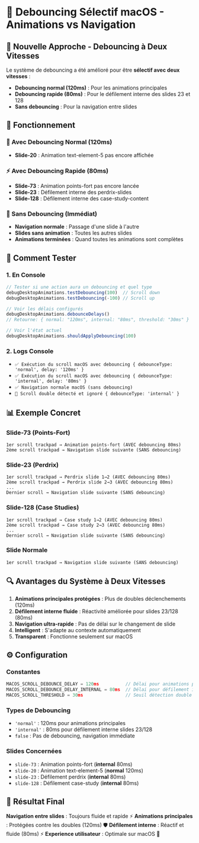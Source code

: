 # 🎯 Debouncing Sélectif macOS - Animations vs Navigation

## 🎯 **Nouvelle Approche - Debouncing à Deux Vitesses**

Le système de debouncing a été amélioré pour être **sélectif avec deux vitesses** :
- **Debouncing normal (120ms)** : Pour les animations principales
- **Debouncing rapide (80ms)** : Pour le défilement interne des slides 23 et 128
- **Sans debouncing** : Pour la navigation entre slides

## 🔧 **Fonctionnement**

### **📱 Avec Debouncing Normal (120ms)**
- **Slide-20** : Animation text-element-5 pas encore affichée  

### **⚡ Avec Debouncing Rapide (80ms)**
- **Slide-73** : Animation points-fort pas encore lancée
- **Slide-23** : Défilement interne des perdrix-slides
- **Slide-128** : Défilement interne des case-study-content

### **🚀 Sans Debouncing (Immédiat)**
- **Navigation normale** : Passage d'une slide à l'autre
- **Slides sans animation** : Toutes les autres slides
- **Animations terminées** : Quand toutes les animations sont complètes

## 🧪 **Comment Tester**

### **1. En Console**
```javascript
// Tester si une action aura un debouncing et quel type
debugDesktopAnimations.testDebouncing(100)  // Scroll down
debugDesktopAnimations.testDebouncing(-100) // Scroll up

// Voir les délais configurés
debugDesktopAnimations.debounceDelays()
// Retourne: { normal: "120ms", internal: "80ms", threshold: "30ms" }

// Voir l'état actuel
debugDesktopAnimations.shouldApplyDebouncing(100)
```

### **2. Logs Console**
- `✅ Exécution du scroll macOS avec debouncing { debounceType: 'normal', delay: '120ms' }`
- `✅ Exécution du scroll macOS avec debouncing { debounceType: 'internal', delay: '80ms' }`
- `✅ Navigation normale macOS (sans debouncing)`
- `🚫 Scroll double détecté et ignoré { debounceType: 'internal' }`

## 📊 **Exemple Concret**

### **Slide-73 (Points-Fort)**
```
1er scroll trackpad → Animation points-fort (AVEC debouncing 80ms)
2ème scroll trackpad → Navigation slide suivante (SANS debouncing)
```

### **Slide-23 (Perdrix)**
```
1er scroll trackpad → Perdrix slide 1→2 (AVEC debouncing 80ms)
2ème scroll trackpad → Perdrix slide 2→3 (AVEC debouncing 80ms)
...
Dernier scroll → Navigation slide suivante (SANS debouncing)
```

### **Slide-128 (Case Studies)**
```
1er scroll trackpad → Case study 1→2 (AVEC debouncing 80ms)
2ème scroll trackpad → Case study 2→3 (AVEC debouncing 80ms)
...
Dernier scroll → Navigation slide suivante (SANS debouncing)
```

### **Slide Normale**
```
1er scroll trackpad → Navigation slide suivante (SANS debouncing)
```

## 🔍 **Avantages du Système à Deux Vitesses**

1. **Animations principales protégées** : Plus de doubles déclenchements (120ms)
2. **Défilement interne fluide** : Réactivité améliorée pour slides 23/128 (80ms)
3. **Navigation ultra-rapide** : Pas de délai sur le changement de slide
4. **Intelligent** : S'adapte au contexte automatiquement
5. **Transparent** : Fonctionne seulement sur macOS

## ⚙️ **Configuration**

### **Constantes**
```javascript
MACOS_SCROLL_DEBOUNCE_DELAY = 120ms          // Délai pour animations principales
MACOS_SCROLL_DEBOUNCE_DELAY_INTERNAL = 80ms  // Délai pour défilement interne
MACOS_SCROLL_THRESHOLD = 30ms                // Seuil détection double
```

### **Types de Debouncing**
- `'normal'` : 120ms pour animations principales
- `'internal'` : 80ms pour défilement interne slides 23/128
- `false` : Pas de debouncing, navigation immédiate

### **Slides Concernées**
- `slide-73` : Animation points-fort (**internal** 80ms)
- `slide-20` : Animation text-element-5 (**normal** 120ms)
- `slide-23` : Défilement perdrix (**internal** 80ms)
- `slide-128` : Défilement case-study (**internal** 80ms)

## 🚀 **Résultat Final**

**Navigation entre slides** : Toujours fluide et rapide ⚡
**Animations principales** : Protégées contre les doubles (120ms) 🛡️
**Défilement interne** : Réactif et fluide (80ms) ⚡
**Experience utilisateur** : Optimale sur macOS 🍎 